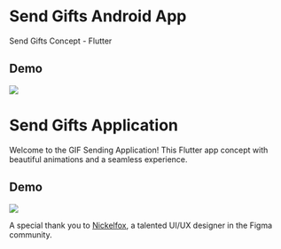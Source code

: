 # Send Gifts Android App

Send Gifts Concept - Flutter

## Demo
![](Demo/demo.gif)


# Send Gifts Application

Welcome to the GIF Sending Application! This Flutter app concept with beautiful animations and a seamless experience.

## Demo
![](Demo/demo.gif)

A special thank you to [Nickelfox](https://www.nickelfox.com/), a talented UI/UX designer in the Figma community.
